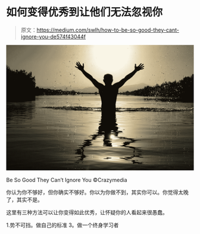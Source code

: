# 如何变得优秀到让他们无法忽视你

> 原文：<https://medium.com/swlh/how-to-be-so-good-they-cant-ignore-you-de574f43044f>

![](img/d735b11fbfd68d0d815884d33f1edf67.png)

Be So Good They Can’t Ignore You ©Crazymedia

你认为你不够好，但你确实不够好。你以为你做不到，其实你可以。你觉得太晚了，其实不是。

这里有三种方法可以让你变得如此优秀，让怀疑你的人看起来很愚蠢。

1.势不可挡。做自己的标准
3。做一个终身学习者